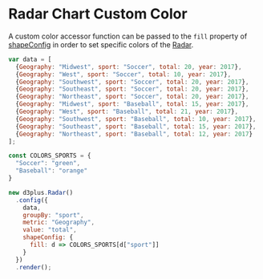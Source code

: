# Radar Chart Custom Color

A custom color accessor function can be passed to the `fill` property of [shapeConfig](http://d3plus.org/docs/#Shape.fill) in order to set specific colors of the [Radar](http://d3plus.org/docs/#Radar). 

```js
var data = [
  {Geography: "Midwest", sport: "Soccer", total: 20, year: 2017},
  {Geography: "West", sport: "Soccer", total: 10, year: 2017},
  {Geography: "Southwest", sport: "Soccer", total: 20, year: 2017},
  {Geography: "Southeast", sport: "Soccer", total: 20, year: 2017},
  {Geography: "Northeast", sport: "Soccer", total: 20, year: 2017},
  {Geography: "Midwest", sport: "Baseball", total: 15, year: 2017},
  {Geography: "West", sport: "Baseball", total: 21, year: 2017},
  {Geography: "Southwest", sport: "Baseball", total: 10, year: 2017},
  {Geography: "Southeast", sport: "Baseball", total: 15, year: 2017},
  {Geography: "Northeast", sport: "Baseball", total: 12, year: 2017}
];

const COLORS_SPORTS = {
  "Soccer": "green",
  "Baseball": "orange"
}

new d3plus.Radar()
  .config({
    data,
    groupBy: "sport",
    metric: "Geography",
    value: "total",
    shapeConfig: {
      fill: d => COLORS_SPORTS[d["sport"]]
    }
  })
  .render();
```
